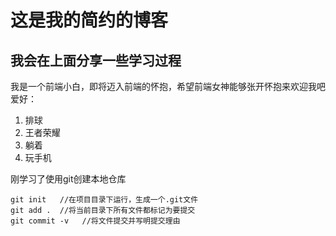 # 这是我的简约的博客
## 我会在上面分享一些学习过程

我是一个前端小白，即将迈入前端的怀抱，希望前端女神能够张开怀抱来欢迎我吧
爱好：
1. 排球
2. 王者荣耀
3. 躺着
4. 玩手机

刚学习了使用git创建本地仓库
```
git init   //在项目目录下运行，生成一个.git文件
git add .  //将当前目录下所有文件都标记为要提交
git commit -v   //将文件提交并写明提交理由
```